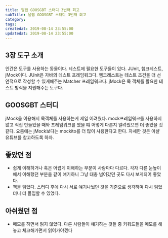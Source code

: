 ```yaml
---
title: 달랩 GOOSGBT 스터디 3번째 회고
subTitle: 달랩 GOOSGBT 스터디 3번째 회고
category: 
tags: 
createdat: 2019-08-14 23:55:00
updatedat: 2019-08-14 23:55:00
---
```


## 3장 도구 소개

인간은 도구를 사용하는 동물이다. 테스트에 필요한 도구들이 있다. JUnit,
햄크레스트, jMock이다. JUnit은 자바의 테스트 프레임워크다.
햄크레스트는 테스트 조건을 더 선언적으로 작성할 수 있게해주는 Matcher
프레임워크다. jMock은 목 객체를 활요한 테스트 방식을 지원해주는 도구다.

## GOOSGBT 스터디

jMock을 이용해서 목객체를 사용하는게 제일 어려웠다. mock프레임워크를 사용하지 
않고 직접 만들었을 때와 프레임워크를 썼을 떄 어떻게 다른지 알려줬으면 더 좋았을 
것 같다. 요즘에는 jMock보다는 mockito를 더 많이 사용한다고 한다. 자세한 것은 
아샬 유튜브를 참고하도록 하자.

## 좋았던 점

* 쉽게 이해하거나 혹은 어렵게 이해하는 부분이 사람마다 다르다. 각자 다른
  눈높이에서 이해했던 부분을 같이 얘기하니 그냥 대충 넘어갔던 곳도 다시
  보게되어 좋았다.
* 책을 읽었다. 스터디 후에 다시 서로 얘기나눴던 것을 기준으로 생각하며 다시
  읽었더니 더 몰입할 수 있었다.

## 아쉬웠던 점

* 메모를 하면서 읽지 않았다. 다른 사람들이 얘기하는 것들 중 키워드들을 메모를 
  해놓고 체크해가면서 읽어가야겠다
